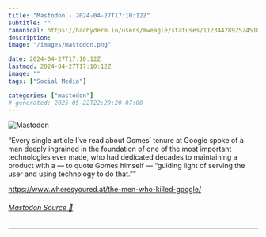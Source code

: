 ```yaml
---
title: "Mastodon - 2024-04-27T17:10:12Z"
subtitle: ""
canonical: https://hachyderm.io/users/mweagle/statuses/112344289252451866
description:
image: "/images/mastodon.png"

date: 2024-04-27T17:10:12Z
lastmod: 2024-04-27T17:10:12Z
image: ""
tags: ["Social Media"]

categories: ["mastodon"]
# generated: 2025-05-22T22:29:20-07:00
---
```

![Mastodon](/images/mastodon.png)

<p>“Every single article I’ve read about Gomes’ tenure at Google spoke of a man deeply ingrained in the foundation of one of the most important technologies ever made, who had dedicated decades to maintaining a product with a — to quote Gomes himself — “guiding light of serving the user and using technology to do that.””</p><p><a href="https://www.wheresyoured.at/the-men-who-killed-google/" target="_blank" rel="nofollow noopener noreferrer" translate="no"><span class="invisible">https://www.</span><span class="ellipsis">wheresyoured.at/the-men-who-ki</span><span class="invisible">lled-google/</span></a></p>


###### [Mastodon Source 🐘](https://hachyderm.io/@mweagle/112344289252451866)

___
